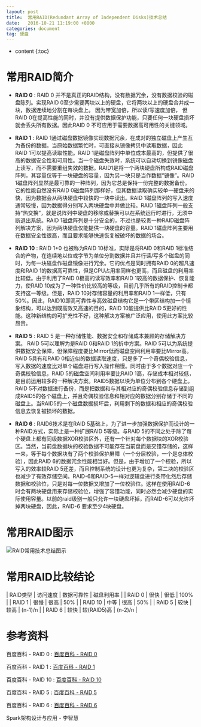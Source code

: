 ```yaml
---
layout: post
title:  常用RAID(Redundant Array of Independent Disks)技术总结
date:   2016-10-21 11:19:00 +0800
categories: document
tag: 硬盘
---
```


* content
{:toc}

常用RAID简介
====================================

+ <strong>RAID 0</strong> : RAID 0 并不是真正的RAID结构，没有数据冗余，没有数据校验的磁盘陈列。实现RAID 0至少需要两块以上的硬盘，它将两块以上的硬盘合并成一块，数据连续地分割在每块盘上。 因为带宽加倍，所以读/写速度加倍， 但RAID 0在提高性能的同时，并没有提供数据保护功能，只要任何一块硬盘损坏就会丢失所有数据。因此RAID 0 不可应用于需要数据高可用性的关键领域。

+ <strong>RAID 1</strong> : RAID 1通过磁盘数据镜像实现数据冗余，在成对的独立磁盘上产生互 为备份的数据。当原始数据繁忙时，可直接从镜像拷贝中读取数据，因此RAID 1可以提高读取性能。RAID 1是磁盘阵列中单位成本最高的，但提供了很高的数据安全性和可用性。当一个磁盘失效时，系统可以自动切换到镜像磁盘上读写，而不需要重组失效的数据。RAID1是将一个两块硬盘所构成RAID磁盘阵列，其容量仅等于一块硬盘的容量，因为另一块只是当作数据“镜像”。RAID 1磁盘阵列显然是最可靠的一种阵列，因为它总是保持一份完整的数据备份。它的性能自然没有RAID 0磁盘阵列那样好，但其数据读取确实较单一硬盘来的快，因为数据会从两块硬盘中较快的一块中读出。RAID 1磁盘阵列的写入速度通常较慢，因为数据得分别写入两块硬盘中并做比较。RAID 1磁盘阵列一般支持“热交换”，就是说阵列中硬盘的移除或替换可以在系统运行时进行，无须中断退出系统。RAID 1磁盘阵列是十分安全的，不过也是较贵一种RAID磁盘阵列解决方案，因为两块硬盘仅能提供一块硬盘的容量。RAID 1磁盘阵列主要用在数据安全性很高，而且要求能够快速恢复被破坏的数据的场合。

+ <strong>RAID 10</strong> : RAID 1+0 也被称为RAID 10标准，实际是将RAID 0和RAID 1标准结合的产物，在连续地以位或字节为单位分割数据并且并行读/写多个磁盘的同时，为每一块磁盘作磁盘镜像进行冗余。它的优点是同时拥有RAID 0的超凡速度和RAID 1的数据高可靠性，但是CPU占用率同样也更高，而且磁盘的利用率比较低。由于利用了RAID 0极高的读写效率和RAID 1较高的数据保护、恢复能力，使RAID 10成为了一种性价比较高的等级，目前几乎所有的RAID控制卡都支持这一等级。但是，RAID 10对存储容量的利用率和RAID 1一样低，只有50%。因此，RAID10即高可靠性与高效磁盘结构它是一个带区结构加一个镜象结构，可以达到既高效又高速的目的，RAID 10能提供比RAID 5更好的性能。这种新结构的可扩充性不好，这种解决方案被广泛应用，使用此方案比较昂贵。

+ <strong>RAID 5</strong> : RAID 5 是一种存储性能、数据安全和存储成本兼顾的存储解决方案。 RAID 5可以理解为是RAID 0和RAID 1的折中方案。RAID 5可以为系统提供数据安全保障，但保障程度要比Mirror低而磁盘空间利用率要比Mirror高。RAID 5具有和RAID 0相近似的数据读取速度，只是多了一个奇偶校验信息，写入数据的速度比对单个磁盘进行写入操作稍慢。同时由于多个数据对应一个奇偶校验信息，RAID 5的磁盘空间利用率要比RAID 1高，存储成本相对较低，是目前运用较多的一种解决方案。RAID5数据以块为单位分布到各个硬盘上。RAID 5不对数据进行备份，而是把数据和与其相对应的奇偶校验信息存储到组成RAID5的各个磁盘上，并且奇偶校验信息和相对应的数据分别存储于不同的磁盘上。当RAID5的一个磁盘数据损坏后，利用剩下的数据和相应的奇偶校验信息去恢复被损坏的数据。

+ <strong>RAID 6</strong> : RAID6技术是在RAID 5基础上，为了进一步加强数据保护而设计的一种RAID方式，实际上是一种扩展RAID 5等级。与RAID 5的不同之处于除了每个硬盘上都有同级数据XOR校验区外，还有一个针对每个数据块的XOR校验区。当然，当前盘数据块的校验数据不可能存在当前盘而是交错存储的，这样一来，等于每个数据块有了两个校验保护屏障（一个分层校验，一个是总体校验），因此RAID 6的数据冗余性能相当好。但是，由于增加了一个校验，所以写入的效率较RAID 5还差，而且控制系统的设计也更为复杂，第二块的校验区也减少了有效存储空间。RAID-6和RAID-5一样对逻辑盘进行条带化然后存储数据和校验位，只是对每一位数据又增加了一位校验位。这样在使用RAID-6时会有两块硬盘用来存储校验位，增强了容错功能，同时必然会减少硬盘的实际使用容量。以前的raid级别一般只允许一块硬盘坏掉，而RAID-6可以允许坏掉两块硬盘，因此，RAID-6 要求至少4块硬盘。


常用RAID图示
====================================

![RAID常用技术总结图示](/images/blog/blobs/common-raid-methods/raid-examples.png)


常用RAID比较结论
====================================

 | RAID类型 | 访问速度 | 数据可靠性  | 磁盘利用率 |
 | RAID 0   | 很快     | 很低        | 100%       |
 | RAID 1   | 很慢     | 很高        | 50%        |
 | RAID 10  | 中等     | 很高        | 50%        |
 | RAID 5   | 较快     | 较高        | (n-1)/n    |
 | RAID 6   | 较快     | 较(RAID5)高 | (n-2)/n    |


参考资料
====================================

百度百科 - RAID 0 : [百度百科 - RAID 0](http://baike.baidu.com/link?url=s9cMeC2L1wlV6O7XqD2R59prk1GB_BG8tTfFlTTt4WNPH4-hvNRpe03ta6i4-JDollxxEFL3B91Wxm33VFtu6wzBN24yHrfbbTPafsv4U0i)

百度百科 - RAID 1 : [百度百科 - RAID 1](http://baike.baidu.com/link?url=wrTsDixVdsUcoZ-_c8pR7ZXjzRxWfAuFHCbyBR3BVpb3IgYHf0n4uZyBHGJlaUv635A1pThOJ4IjShjzELENs2pgXC0uOHz-dNhd6OIqP0S)

百度百科 - RAID 10 : [百度百科 - RAID 10](http://baike.baidu.com/link?url=31lRHmYyJBer_oH-nnRGtQDlV1Ck35FwtjGBjPz7frykMsdSHKGEX0HKI3fN45Xaou3xiOVdYw1VDJbqnhtL76mvATHJDrvZF5GE9IQAkGu)

百度百科 - RAID 5 : [百度百科 - RAID 5](http://baike.baidu.com/link?url=sb0o7NeS5HIOBtpkoheclDMWEm49lqtqV4PRUHVfTifne-M7XLSAoaB019tV3cmMV8P6KZ049p4L3YLVYnhKst67pEiSMfMecWYn1foexAS)

百度百科 - RAID 6 : [百度百科 - RAID 6](http://baike.baidu.com/link?url=TmLVb1k4neyOr9We1AVjvrY2qGnw-d2lqklEVi2IYbI72ZFiPGDfVF8VrmrQFcR6Giah1y1DVTshBd6j6mCAcKSibC3C8_Aa4VKPfWGMGjG)

Spark架构设计与应用 - 李智慧